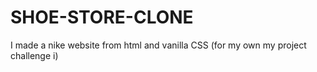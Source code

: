 # SHOE-STORE-CLONE
I made a nike website from html and vanilla CSS (for my own my project challenge i)
